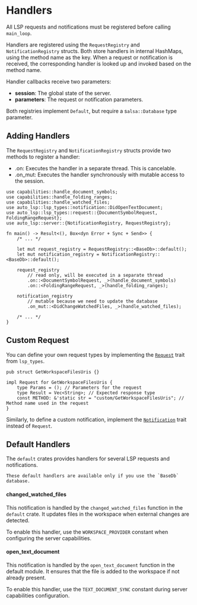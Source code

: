 # Handlers

All LSP requests and notifications must be registered before calling `main_loop`.

Handlers are registered using the `RequestRegistry` and `NotificationRegistry` structs. Both store handlers in internal HashMaps, using the method name as the key. When a request or notification is received, the corresponding handler is looked up and invoked based on the method name.

Handler callbacks receive two parameters:

- **session**: The global state of the server.
- **parameters**: The request or notification parameters.

Both registries implement `Default`, but require a s`alsa::Database` type parameter.

## Adding Handlers

The `RequestRegistry` and `NotificationRegistry` structs provide two methods to register a handler:
- .on: Executes the handler in a separate thread. This is cancelable.
- .on_mut: Executes the handler synchronously with mutable access to the session.

```rust, ignore
use capabilities::handle_document_symbols;
use capabilities::handle_folding_ranges;
use capabilities::handle_watched_files;
use auto_lsp::lsp_types::notification::DidOpenTextDocument;
use auto_lsp::lsp_types::request::{DocumentSymbolRequest, FoldingRangeRequest};
use auto_lsp::server::{NotificationRegistry, RequestRegistry};

fn main() -> Result<(), Box<dyn Error + Sync + Send>> {
    /* ... */

    let mut request_registry = RequestRegistry::<BaseDb>::default();
    let mut notification_registry = NotificationRegistry::<BaseDb>::default();

    request_registry
        // read only, will be executed in a separate thread
        .on::<DocumentSymbolRequest, _>(handle_document_symbols)
        .on::<FoldingRangeRequest, _>(handle_folding_ranges);

    notification_registry
        // mutable because we need to update the database
        .on_mut::<DidChangeWatchedFiles, _>(handle_watched_files);

    /* ... */
}
```

## Custom Request

You can define your own request types by implementing the [`Request`](https://docs.rs/lsp-types/latest/lsp_types/request/trait.Request.html) trait from `lsp_types`.

```rust, ignore
pub struct GetWorkspaceFilesUris {}

impl Request for GetWorkspaceFilesUris {
    type Params = (); // Parameters for the request
    type Result = Vec<String>; // Expected response type
    const METHOD: &'static str = "custom/GetWorkspaceFilesUris"; // Method name used in the request
}
```

Similarly, to define a custom notification, implement the [`Notification`](https://docs.rs/lsp-types/latest/lsp_types/notification/trait.Notification.html) trait instead of `Request`.

## Default Handlers

The `default` crates provides handlers for several LSP requests and notifications.

```admonish
These default handlers are available only if you use the `BaseDb` database.
```

#### changed_watched_files

This notification is handled by the `changed_watched_files` function in the `default` crate. It updates files in the workspace when external changes are detected.

To enable this handler, use the `WORKSPACE_PROVIDER` constant when configuring the server capabilities.

#### open_text_document

This notification is handled by the `open_text_document` function in the default module. It ensures that the file is added to the workspace if not already present.

To enable this handler, use the `TEXT_DOCUMENT_SYNC` constant during server capabilities configuration.
